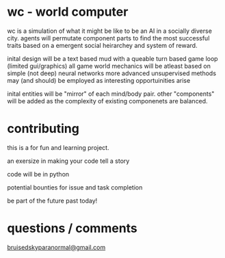 # wc - world computer

wc is a simulation of what it might be like to be an AI in a socially diverse city. 
agents will permutate component parts to find the most successful traits based on
a emergent social heirarchey and system of reward.

inital design will be a text based mud with a queable turn based game loop (limited gui/graphics)
all game world mechanics will be atleast based on simple (not deep) neural networks
more advanced unsupervised methods may (and should) be employed as interesting opportuinities arise

inital entities will be "mirror" of each mind/body pair.
other "components" will be added as the complexity of existing componenets are balanced.

# contributing

this is a for fun and learning project. 

an exersize in making your code tell a story

code will be in python

potential bounties for issue and task completion

be part of the future past today!

# questions / comments
bruisedskyparanormal@gmail.com

